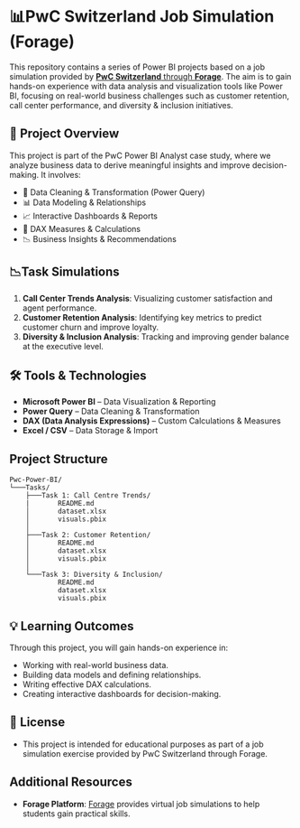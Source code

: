 #  📊PwC Switzerland Job Simulation (Forage)

This repository contains a series of Power BI projects based on a job simulation provided by [**PwC Switzerland** through **Forage**](https://www.theforage.com/simulations/pwc-ch/power-bi-cqxg). The aim is to gain hands-on experience with data analysis and visualization tools like Power BI, focusing on real-world business challenges such as customer retention, call center performance, and diversity & inclusion initiatives.

## 🚀 Project Overview

This project is part of the PwC Power BI Analyst case study, where we analyze business data to derive meaningful insights and improve decision-making. It involves:

- 📌 Data Cleaning & Transformation (Power Query)
- 📊 Data Modeling & Relationships
- 📈 Interactive Dashboards & Reports
- 📎 DAX Measures & Calculations
- 📉 Business Insights & Recommendations


## 📉Task Simulations

1. **Call Center Trends Analysis**: Visualizing customer satisfaction and agent performance.
2. **Customer Retention Analysis**: Identifying key metrics to predict customer churn and improve loyalty.
3. **Diversity & Inclusion Analysis**: Tracking and improving gender balance at the executive level.


## 🛠 Tools & Technologies

- **Microsoft Power BI** – Data Visualization & Reporting
- **Power Query** – Data Cleaning & Transformation
- **DAX (Data Analysis Expressions)** – Custom Calculations & Measures
- **Excel / CSV** – Data Storage & Import


## Project Structure

```plaintext
Pwc-Power-BI/
└───Tasks/
    ├───Task 1: Call Centre Trends/
    |       README.md
    │       dataset.xlsx
    │       visuals.pbix
    │
    ├───Task 2: Customer Retention/
    │       README.md
    │       dataset.xlsx
    │       visuals.pbix
    │
    └───Task 3: Diversity & Inclusion/
            README.md
            dataset.xlsx
            visuals.pbix
```

 ## 💡 Learning Outcomes

Through this project, you will gain hands-on experience in:
- Working with real-world business data.
- Building data models and defining relationships.
- Writing effective DAX calculations.
- Creating interactive dashboards for decision-making.

## 📜 License

- This project is intended for educational purposes as part of a job simulation exercise provided by PwC Switzerland through Forage.

## Additional Resources

- **Forage Platform**: [Forage](https://www.theforage.com/) provides virtual job simulations to help students gain practical skills.
